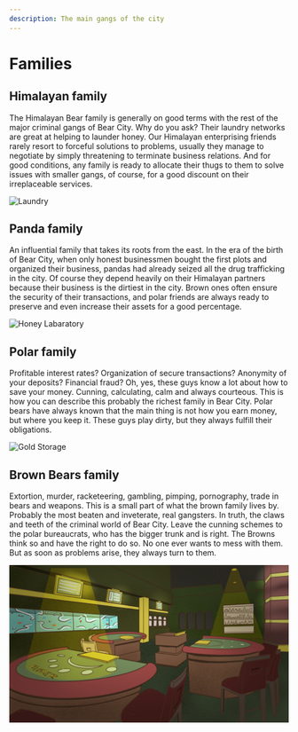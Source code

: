 ```yaml
---
description: The main gangs of the city
---
```


# Families

## Himalayan family

The Himalayan Bear family is generally on good terms with the rest of the major criminal gangs of Bear City. Why do you ask? Their laundry networks are great at helping to launder honey. Our Himalayan enterprising friends rarely resort to forceful solutions to problems, usually they manage to negotiate by simply threatening to terminate business relations. And for good conditions, any family is ready to allocate their thugs to them to solve issues with smaller gangs, of course, for a good discount on their irreplaceable services.

![Laundry](../.gitbook/assets/Laundry.png)

## Panda family

An influential family that takes its roots from the east. In the era of the birth of Bear City, when only honest businessmen bought the first plots and organized their business, pandas had already seized all the drug trafficking in the city. Of course they depend heavily on their Himalayan partners because their business is the dirtiest in the city. Brown ones often ensure the security of their transactions, and polar friends are always ready to preserve and even increase their assets for a good percentage.

![Honey Labaratory](../.gitbook/assets/Meth\_Lab.png)

## Polar family

Profitable interest rates? Organization of secure transactions? Anonymity of your deposits? Financial fraud? Oh, yes, these guys know a lot about how to save your money. Cunning, calculating, calm and always courteous. This is how you can describe this probably the richest family in Bear City. Polar bears have always known that the main thing is not how you earn money, but where you keep it. These guys play dirty, but they always fulfill their obligations.

![Gold Storage](../.gitbook/assets/Gold\_Safe.png)

## Brown Bears family

Extortion, murder, racketeering, gambling, pimping, pornography, trade in bears and weapons. This is a small part of what the brown family lives by. Probably the most beaten and inveterate, real gangsters. In truth, the claws and teeth of the criminal world of Bear City. Leave the cunning schemes to the polar bureaucrats, who has the bigger trunk and is right. The Browns think so and have the right to do so. No one ever wants to mess with them. But as soon as problems arise, they always turn to them.

![Casino](../.gitbook/assets/Casino.png)
